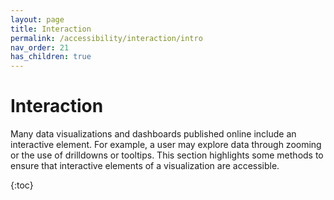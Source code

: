 ```yaml
---
layout: page
title: Interaction
permalink: /accessibility/interaction/intro
nav_order: 21
has_children: true
---
```


# Interaction

Many data visualizations and dashboards published online include an interactive element. For example, a user may explore data through zooming or the use of drilldowns or tooltips. This section highlights some methods to ensure that interactive elements of a visualization are accessible. 

{:toc}